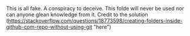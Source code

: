 This is all fake. A conspiracy to deceive. This folde will never be used nor can anyone glean knowledge from it.
Credit to the solution (https://stackoverflow.com/questions/18773598/creating-folders-inside-github-com-repo-without-using-git "here")
